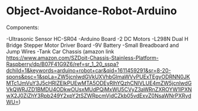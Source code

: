 # Object-Avoidance-Robot-Arduino


Components:

  -Ultrasonic Sensor HC-SR04
  -Arduino Board
  -2 DC Motors
  -L298N Dual H Bridge Stepper Motor Driver Board
  -9V Battery
  -Small Breadboard and Jump Wires
  -Tank Car Chassis (amazon link https://www.amazon.com/SZDoit-Chassis-Stainless-Platform-Raspberry/dp/B07F41G9Z6/ref=sr_1_20_sspa?dchild=1&keywords=arduino+robot+car&qid=1611459291&sr=8-20-spons&psc=1&spLa=ZW5jcnlwdGVkUXVhbGlmaWVyPUExTEgyODRNN0JKMTc1JmVuY3J5cHRlZElkPUEwMTA5ODEyRlhYQzhCNlVLUE4mZW5jcnlwdGVkQWRJZD1BMDU4ODkwOUsxMUdPQjMxWU5CVyZ3aWRnZXROYW1lPXNwX2J0ZiZhY3Rpb249Y2xpY2tSZWRpcmVjdCZkb05vdExvZ0NsaWNrPXRydWU=)
  

